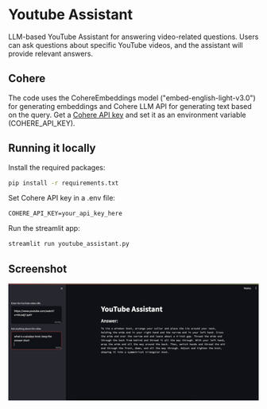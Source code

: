 # Youtube Assistant
LLM-based YouTube Assistant for answering video-related questions. Users can ask questions about specific YouTube videos, and the assistant will provide relevant answers.

## Cohere

The code uses the CohereEmbeddings model ("embed-english-light-v3.0") for generating embeddings and Cohere LLM API for generating text based on the query. Get a [Cohere API key](https://dashboard.cohere.ai/) and set it as an environment variable (COHERE_API_KEY).

## Running it locally

Install the required packages:

```bash
pip install -r requirements.txt
```
Set Cohere API key in a .env file:

```
COHERE_API_KEY=your_api_key_here
```

Run the streamlit app:

```bash
streamlit run youtube_assistant.py
```
## Screenshot

![YouTube Assistant App](/Youtube-Assistant.png)


